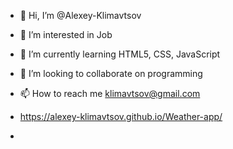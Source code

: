 - 👋 Hi, I’m @Alexey-Klimavtsov
- 👀 I’m interested in Job
- 🌱 I’m currently learning HTML5, CSS, JavaScript
- 💞️ I’m looking to collaborate on programming
- 📫 How to reach me klimavtsov@gmail.com

- https://alexey-klimavtsov.github.io/Weather-app/
- 

<!---
Alexey-Klimavtsov/Alexey-Klimavtsov is a ✨ special ✨ repository because its `README.md` (this file) appears on your GitHub profile.
You can click the Preview link to take a look at your changes.
--->
